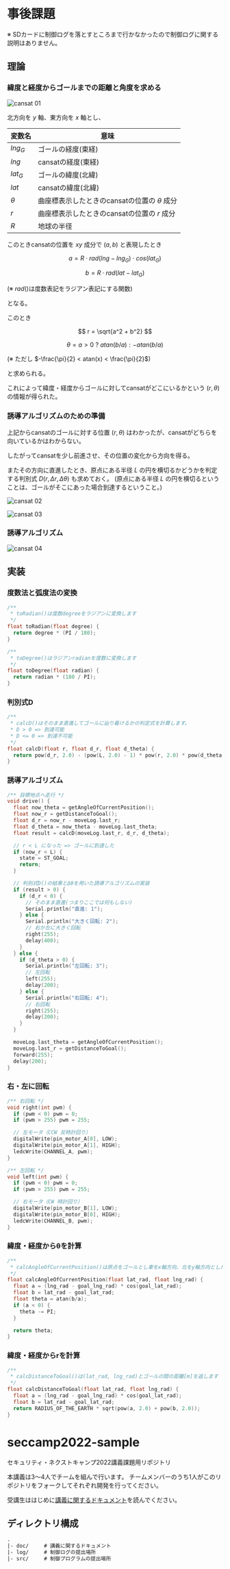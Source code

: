 # 事後課題

※ SDカードに制御ログを落とすところまで行かなかったので制御ログに関する説明はありません。

## 理論

### 緯度と経度からゴールまでの距離と角度を求める

![cansat 01][image01]

北方向を $y$ 軸、東方向を $x$ 軸とし、

| 変数名 | 意味 |
| -- | -- |
| $lng_G$ | ゴールの経度(東経) |
| $lng$ | cansatの経度(東経) |
| $lat_G$ | ゴールの緯度(北緯) |
| $lat$ | cansatの緯度(北緯) |
| $\theta$ | 曲座標表示したときのcansatの位置の $\theta$ 成分 |
| $r$ | 曲座標表示したときのcansatの位置の $r$ 成分 |
| $R$ | 地球の半径 |

このときcansatの位置を $xy$ 成分で $(a, b)$ と表現したとき

$$
a = R \cdot rad(lng - lng_G) \cdot cos(lat_G)
$$

$$
b = R \cdot rad(lat - lat_G)
$$

(※ $rad()$は度数表記をラジアン表記にする関数)

となる。

このとき

$$
r = \sqrt{a^2 + b^2}
$$

$$
\theta = a > 0\ ?\ atan(b/a) : -atan(b/a)
$$

(※ ただし $-\frac{\pi}{2} < atan(x) < \frac{\pi}{2}$)

と求められる。

これによって緯度・経度からゴールに対してcansatがどこにいるかという $(r, \theta)$ の情報が得られた。

### 誘導アルゴリズムのための準備

上記からcansatのゴールに対する位置 $(r, \theta)$ はわかったが、cansatがどちらを向いているかはわからない。

したがってcansatを少し前進させ、その位置の変化から方向を得る。

またその方向に直進したとき、原点にある半径 $L$ の円を横切るかどうかを判定する判別式 $D(r, \Delta{r}, \Delta{\theta})$ も求めておく。
(原点にある半径 $L$ の円を横切るということは、ゴールがそこにあった場合到達するということ。)

![cansat 02][image02]

![cansat 03][image03]

### 誘導アルゴリズム

![cansat 04][image04]

## 実装

### 度数法と弧度法の変換

```ino
/**
 * toRadian()は度数degreeをラジアンに変換します
 */
float toRadian(float degree) {
  return degree * (PI / 180);
}

/**
 * toDegree()はラジアンradianを度数に変換します
 */
float toDegree(float radian) {
  return radian * (180 / PI);
}
```

### 判別式D

```ino
/**
 * calcD()はそのまま直進してゴールに辿り着けるかの判定式を計算します。
 * D > 0 => 到達可能
 * D <= 0 => 到達不可能
 */
float calcD(float r, float d_r, float d_theta) {
  return pow(d_r, 2.0) - (pow(L, 2.0) - 1) * pow(r, 2.0) * pow(d_theta, 2.0)
}
```

### 誘導アルゴリズム

```ino
/** 目標地点へ走行 */
void drive() {
  float now_theta = getAngleOfCurrentPosition();
  float now_r = getDistanceToGoal();
  float d_r = now_r - moveLog.last_r;
  float d_theta = now_theta - moveLog.last_theta;
  float result = calcD(moveLog.last_r, d_r, d_theta);

  // r < L になった => ゴールに到達した
  if (now_r < L) {
    state = ST_GOAL;
    return;
  }

  // 判別式D()の結果とΔθを用いた誘導アルゴリズムの実装
  if (result > 0) {
    if (d_r < 0) {
      // そのまま直進(つまりここでは何もしない)
      Serial.println("直進: 1");
    } else {
      Serial.println("大きく回転: 2");
      // 右か左に大きく回転
      right(255);
      delay(400);
    }
  } else {
    if (d_theta > 0) {
      Serial.println("左回転: 3");
      // 左回転
      left(255);
      delay(200);
    } else {
      Serial.println("右回転: 4");
      // 右回転
      right(255);
      delay(200);
    }
  }

  moveLog.last_theta = getAngleOfCurrentPosition();
  moveLog.last_r = getDistanceToGoal();
  forward(255);
  delay(200);
}
```

### 右・左に回転

```ino
/** 右回転 */
void right(int pwm) {
  if (pwm < 0) pwm = 0;
  if (pwm > 255) pwm = 255;

  // 左モータ（CCW 反時計回り）
  digitalWrite(pin_motor_A[0], LOW);
  digitalWrite(pin_motor_A[1], HIGH);
  ledcWrite(CHANNEL_A, pwm);
}

/** 左回転 */
void left(int pwm) {
  if (pwm < 0) pwm = 0;
  if (pwm > 255) pwm = 255;

  // 右モータ（CW 時計回り）
  digitalWrite(pin_motor_B[1], LOW);
  digitalWrite(pin_motor_B[0], HIGH);
  ledcWrite(CHANNEL_B, pwm);
}
```

### 緯度・経度からθを計算

```ino
/**
 * calcAngleOfCurrentPosition()は原点をゴールとし東をx軸方向、北をy軸方向とした際、x軸と原点から見た(lat_rad, lng_rad)の方向のなす角をラジアン[rad]で返します
 */
float calcAngleOfCurrentPosition(float lat_rad, float lng_rad) {
  float a = (lng_rad - goal_lng_rad) * cos(goal_lat_rad);
  float b = lat_rad - goal_lat_rad;
  float theta = atan(b/a);
  if (a < 0) {
    theta -= PI;
  }

  return theta;
}
```

### 緯度・経度からrを計算

```ino
/**
 * calcDistanceToGoal()は(lat_rad, lng_rad)とゴールの間の距離[m]を返します
 */
float calcDistanceToGoal(float lat_rad, float lng_rad) {
  float a = (lng_rad - goal_lng_rad) * cos(goal_lat_rad);
  float b = lat_rad - goal_lat_rad;
  return RADIUS_OF_THE_EARTH * sqrt(pow(a, 2.0) + pow(b, 2.0));
}
```

# seccamp2022-sample
セキュリティ・ネクストキャンプ2022講義課題用リポジトリ

本講義は3〜4人でチームを組んで行います。
チームメンバーのうち1人がこのリポジトリをフォークしてそれぞれ開発を行ってください。

受講生ははじめに[講義に関するドキュメント](./doc/)を読んでください。

## ディレクトリ構成

```txt
.
|- doc/     # 講義に関するドキュメント
|- log/     # 制御ログの提出場所
|- src/     # 制御プログラムの提出場所
```

[image01]: images/cansat-01.png
[image02]: images/cansat-02.png
[image03]: images/cansat-03.png
[image04]: images/cansat-04.png
